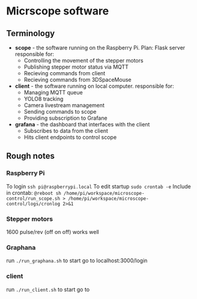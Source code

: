 # Micrscope software

## Terminology

 * **scope** - the software running on the Raspberry Pi. Plan: Flask server responsible for:
    * Controlling the movement of the stepper motors
    * Publishing stepper motor status via MQTT
    * Recieving commands from client
    * Recieving commands from 3DSpaceMouse
 * **client** - the software running on local computer. responsible for:
    * Managing MQTT queue
    * YOLO8 tracking
    * Camera livestream management
    * Sending commands to scope
    * Providing subscription to Grafane
 * **grafana** - the dashboard that interfaces with the client
    * Subscribes to data from the client
    * Hits client endpoints to control scope



## Rough notes
### Raspberry Pi
To login `ssh pi@raspberrypi.local`
To edit startup `sudo crontab -e`
Include in crontab: `@reboot sh /home/pi/workspace/microscope-control/run_scope.sh > /home/pi/workspace/microscope-control/logs/cronlog 2>&1`
### Stepper motors
1600 pulse/rev (off on off) works well

### Graphana
run `./run_graphana.sh` to start
go to localhost:3000/login

### client
run `./run_client.sh` to start
go to 
